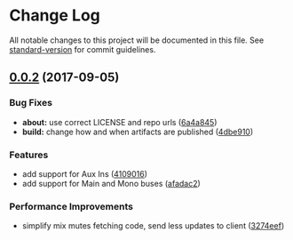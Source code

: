 # Change Log

All notable changes to this project will be documented in this file. See [standard-version](https://github.com/conventional-changelog/standard-version) for commit guidelines.

<a name="0.0.2"></a>
## [0.0.2](https://github.com/lange/x32-mute-matrix/compare/v0.0.1...v0.0.2) (2017-09-05)


### Bug Fixes

* **about:** use correct LICENSE and repo urls ([6a4a845](https://github.com/lange/x32-mute-matrix/commit/6a4a845))
* **build:** change how and when artifacts are published ([4dbe910](https://github.com/lange/x32-mute-matrix/commit/4dbe910))


### Features

* add support for Aux Ins ([4109016](https://github.com/lange/x32-mute-matrix/commit/4109016))
* add support for Main and Mono buses ([afadac2](https://github.com/lange/x32-mute-matrix/commit/afadac2))


### Performance Improvements

* simplify mix mutes fetching code, send less updates to client ([3274eef](https://github.com/lange/x32-mute-matrix/commit/3274eef))
